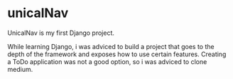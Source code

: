 # unicalNav
UnicalNav is my first Django project.

While learning Django, i was adviced to build a project that goes to the depth of the framework and exposes how to use certain features. Creating a ToDo application was not a good option, so i was adviced to clone medium.

